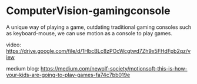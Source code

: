 # ComputerVision-gamingconsole
A unique way of playing a game, outdating traditional gaming consoles such as keyboard-mouse, we can use motion as a console to play games. 

video: https://drive.google.com/file/d/1HbcBLc8zPOcWcgtwd7Zh9x5FHdFpb2qz/view

medium blog: https://medium.com/newolf-society/motionsoft-this-is-how-your-kids-are-going-to-play-games-fa74c7bb019e
